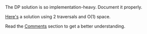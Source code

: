 The DP solution is so implementation-heavy. Document it properly.

[Here's](https://leetcode.com/problems/longest-valid-parentheses/discuss/14140/Constant-space-O(n)-time-with-forward-and-backward-pass) a solution using 2 traversals and O(1) space.

Read the [Comments](https://leetcode.com/problems/longest-valid-parentheses/discuss/?currentPage=1&orderBy=most_votes&query=) section to get a better understanding.
